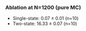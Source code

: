 ### Ablation at N=1200 (pure MC)

- Single-state: 0.07 ± 0.01 (n=10)
- Two-state: 16.33 ± 0.07 (n=10)
